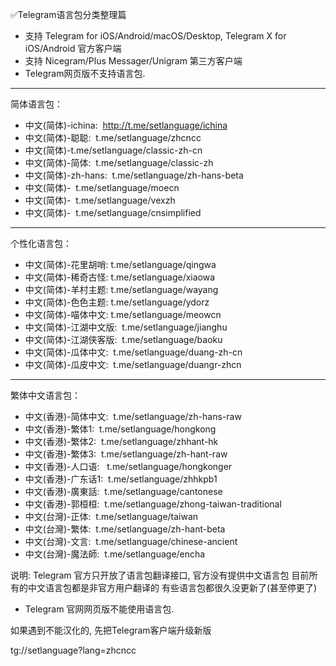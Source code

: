 ✅Telegram语言包分类整理篇

* 支持 Telegram for iOS/Android/macOS/Desktop, Telegram X for iOS/Android 官方客户端
* 支持 Nicegram/Plus Messager/Unigram 第三方客户端
* Telegram网页版不支持语言包.
-----------------------------------------
简体语言包：
* 中文(简体)-ichina:  http://t.me/setlanguage/ichina
* 中文(简体)-聪聪:  t.me/setlanguage/zhcncc
* 中文(简体)-t.me/setlanguage/classic-zh-cn
* 中文(简体)-简体:  t.me/setlanguage/classic-zh
* 中文(简体)-zh-hans:  t.me/setlanguage/zh-hans-beta
* 中文(简体)-  t.me/setlanguage/moecn
* 中文(简体)-  t.me/setlanguage/vexzh
* 中文(简体)-  t.me/setlanguage/cnsimplified
-----------------------------------------
个性化语言包：
* 中文(简体)-花里胡哨: t.me/setlanguage/qingwa 
* 中文(简体)-稀奇古怪: t.me/setlanguage/xiaowa 
* 中文(简体)-羊村主题: t.me/setlanguage/wayang 
* 中文(简体)-色色主题: t.me/setlanguage/ydorz 
* 中文(简体)-喵体中文: t.me/setlanguage/meowcn 
* 中文(简体)-江湖中文版:  t.me/setlanguage/jianghu 
* 中文(简体)-江湖侠客版:  t.me/setlanguage/baoku  
* 中文(简体)-瓜体中文:  t.me/setlanguage/duang-zh-cn 
* 中文(简体)-瓜皮中文:  t.me/setlanguage/duangr-zhcn 
-----------------------------------------
繁体中文语言包：
* 中文(香港)-简体中文:  t.me/setlanguage/zh-hans-raw
* 中文(香港)-繁体1:  t.me/setlanguage/hongkong
* 中文(香港)-繁体2:  t.me/setlanguage/zhhant-hk
* 中文(香港)-繁体3:  t.me/setlanguage/zh-hant-raw
* 中文(香港)-人口语:   t.me/setlanguage/hongkonger
* 中文(香港)-广东话1:  t.me/setlanguage/zhhkpb1
* 中文(香港)-廣東話:  t.me/setlanguage/cantonese
* 中文(香港)-郭桓桓:  t.me/setlanguage/zhong-taiwan-traditional
* 中文(台灣)-正体:  t.me/setlanguage/taiwan
* 中文(台灣)-繁体:  t.me/setlanguage/zh-hant-beta
* 中文(台灣)-文言:  t.me/setlanguage/chinese-ancient
* 中文(台灣)-魔法師:  t.me/setlanguage/encha

说明:
Telegram 官方只开放了语言包翻译接口, 官方没有提供中文语言包
目前所有的中文语言包都是非官方用户翻译的
有些语言包都很久没更新了(甚至停更了)

* Telegram 官网网页版不能使用语言包.

如果遇到不能汉化的, 先把Telegram客户端升级新版


tg://setlanguage?lang=zhcncc